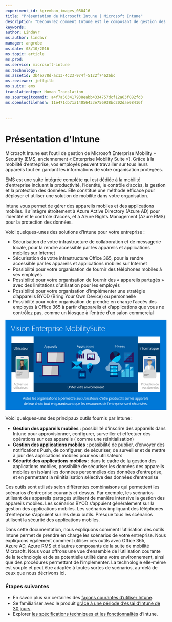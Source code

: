 ```yaml
---
experiment_id: kgremban_images_080416
title: "Présentation de Microsoft Intune | Microsoft Intune"
description: "Découvrez comment Intune est le composant de gestion des appareils mobiles de la solution Enterprise Mobility + Security."
keywords: 
author: Lindavr
ms.author: lindavr
manager: angrobe
ms.date: 08/10/2016
ms.topic: article
ms.prod: 
ms.service: microsoft-intune
ms.technology: 
ms.assetid: 3b4e778d-ac13-4c23-974f-5122f74626bc
ms.reviewer: jeffgilb
ms.suite: ems
translationtype: Human Translation
ms.sourcegitcommit: a4f7a503417938eabb4334757dcf12a63f082fd3
ms.openlocfilehash: 11e471cb71a14056433e756938bc202dae08416f


---
```


# Présentation d'Intune
Microsoft Intune est l’outil de gestion de Microsoft Enterprise Mobility + Security (EMS, anciennement « Enterprise Mobility Suite »). Grâce à la mobilité d’entreprise, vos employés peuvent travailler sur tous leurs appareils tout en gardant les informations de votre organisation protégées.  

EMS est une suite intégrée complète qui est dédiée à la mobilité d’entreprise incluant la productivité, l’identité, le contrôle d’accès, la gestion et la protection des données. Elle constitue une méthode efficace pour déployer et utiliser une solution de mobilité dans votre organisation.  

Intune vous permet de gérer des appareils mobiles et des applications mobiles. Il s’intègre étroitement à Azure Active Directory (Azure AD) pour l’identité et le contrôle d’accès, et à Azure Rights Management (Azure RMS) pour la protection des données.  

Voici quelques-unes des solutions d’Intune pour votre entreprise :

* Sécurisation de votre infrastructure de collaboration et de messagerie locale, pour la rendre accessible par les appareils et applications mobiles sur Internet
* Sécurisation de votre infrastructure Office 365, pour la rendre accessible par les appareils et applications mobiles sur Internet
* Possibilité pour votre organisation de fournir des téléphones mobiles à ses employés
* Possibilité pour votre organisation de fournir des « appareils partagés » avec des limitations d’utilisation pour les employés
* Possibilité pour votre organisation d’implémenter une stratégie d’appareils BYOD (Bring Your Own Device) ou personnelle
* Possibilité pour votre organisation de prendre en charge l’accès des employés à Office 365 à partir d’appareils et d’applications que vous ne contrôlez pas, comme un kiosque à l’entrée d’un salon commercial

![Image de la vision de la mobilité d’entreprise](..\media\em-vision.png)

Voici quelques-uns des principaux outils fournis par Intune :
* **Gestion des appareils mobiles** : possibilité d’inscrire des appareils dans Intune pour approvisionner, configurer, surveiller et effectuer des opérations sur ces appareils ( comme une réinitialisation)
* **Gestion des applications mobiles** : possibilité de publier, d’envoyer des notifications Push, de configurer, de sécuriser, de surveiller et de mettre à jour des applications mobiles pour vos utilisateurs
* **Sécurité des applications mobiles** : dans le cadre de la gestion des applications mobiles, possibilité de sécuriser les données des appareils mobiles en isolant les données personnelles des données d’entreprise, et en permettant la réinitialisation sélective des données d’entreprise

Ces outils sont utilisés selon différentes combinaisons qui permettent les scénarios d’entreprise courants ci-dessus. Par exemple, les scénarios utilisant des appareils partagés utilisent de manière intensive la gestion des appareils mobiles. Les scénarios BYOD s’appuient généralement sur la gestion des applications mobiles. Les scénarios impliquant des téléphones d’entreprise s’appuient sur les deux outils. Presque tous les scénarios utilisent la sécurité des applications mobiles.

Dans cette documentation, nous expliquons comment l’utilisation des outils Intune permet de prendre en charge les scénarios de votre entreprise.  Nous expliquons également comment utiliser ces outils avec Office 365, Azure AD, Azure RMS et d’autres composants de la suite de mobilité Microsoft. Nous vous offrons une vue d’ensemble de l’utilisation courante de la technologie et de sa potentielle utilité dans votre environnement, ainsi que des procédures permettant de l’implémenter. La technologie elle-même est souple et peut être adaptée à toutes sortes de scénarios, au-delà de ceux que nous décrivons ici.

### Étapes suivantes
* En savoir plus sur certaines des [façons courantes d’utiliser Intune](common-ways-to-use-intune.md).
* Se familiariser avec le produit [grâce à une période d’essai d’Intune de 30 jours](get-started-with-a-30-day-trial-of-microsoft-intune.md).
* Explorer [les spécifications techniques et les fonctionnalités](/intune/get-started/what-to-know-before-you-start-microsoft-intune) d’Intune.



<!--HONumber=Oct16_HO4-->


